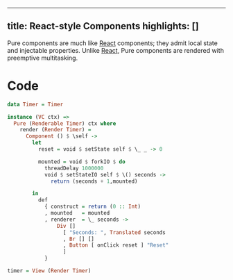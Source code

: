 ----------------
title: React-style Components
highlights: []
----------------

Pure components are much like [React](https://reactjs.org) components; they admit local state and injectable properties. Unlike [React](https://reactjs.org), Pure components are rendered with preemptive multitasking.

# Code

```haskell
data Timer = Timer

instance (VC ctx) =>
  Pure (Renderable Timer) ctx where
    render (Render Timer) =
      Component () $ \self ->
        let
          reset = void $ setState self $ \_ _ -> 0

          mounted = void $ forkIO $ do
            threadDelay 1000000
            void $ setStateIO self $ \() seconds ->
              return (seconds + 1,mounted)

        in
          def
            { construct = return (0 :: Int)
            , mounted   = mounted
            , renderer  = \_ seconds ->
                Div []
                  [ "Seconds: ", Translated seconds
                  , Br [] []
                  , Button [ onClick reset ] "Reset"
                  ]
            }

timer = View (Render Timer)
```
